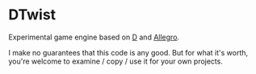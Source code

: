# DTwist

Experimental game engine based on [D](https://dlang.org/) and [Allegro](https://liballeg.org/).

I make no guarantees that this code is any good.
But for what it's worth, you're welcome to examine / copy / use it for your own projects.
